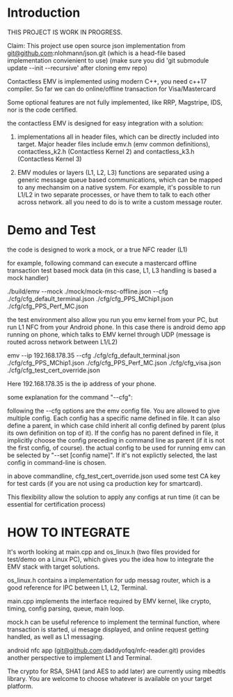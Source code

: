 # Introduction

THIS PROJECT IS WORK IN PROGRESS.

Claim: This project use open source json implementation from git@github.com:nlohmann/json.git (which is a head-file based implementation convienient to use)
(make sure you did 'git submodule update --init --recursive' after cloning emv repo)

Contactless EMV is implemented using modern C++, you need c++17 compiler. So far we can do online/offline transaction for Visa/Mastercard

Some optional features are not fully implemented, like RRP, Magstripe, IDS, nor is the code certified.

the contactless EMV is designed for easy integration with a solution:

1) implementations all in header files, which can be directly included into target. Major header files include emv.h (emv common definitions), contactless_k2.h (Contactless Kernel 2) and contactless_k3.h (Contactless Kernel 3)

2) EMV modules or layers (L1, L2, L3) functions are separated using a generic message queue based communications, which can be mapped to any mechansim on a native system. For example, it's possible to run L1/L2 in two separate processes, or have them to talk to each other across network. all you need to do is to write a custom message router.

# Demo and Test
the code is designed to work a mock, or a true NFC reader (L1)

for example, following command can execute a mastercard offline transaction test based mock data (in this case, L1, L3 handling is based a mock handler)

./build/emv --mock ./mock/mock-msc-offline.json --cfg ./cfg/cfg_default_terminal.json ./cfg/cfg_PPS_MChip1.json ./cfg/cfg_PPS_Perf_MC.json

the test environment also allow you run you emv kernel from your PC, but run L1 NFC from your Android phone. In this case there is android demo app running on phone, which talks to EMV kernel through UDP (message is routed across network between L1/L2)

emv --ip 192.168.178.35 --cfg ./cfg/cfg_default_terminal.json ./cfg/cfg_PPS_MChip1.json ./cfg/cfg_PPS_Perf_MC.json ./cfg/cfg_visa.json ./cfg/cfg_test_cert_override.json

Here 192.168.178.35 is the ip address of your phone.

some explanation for the  command "--cfg":

following the --cfg options are the emv config file. You are allowed to give multiple config. Each config has a specific name defined in file. It can also define a parent, in which case child inherit all config defined by parent (plus its own definition on top of it). If the config has no parent defined in file, it implicitly choose the config preceding in command line as parent (if it is not the first config, of course). 
the actual config to be used for running emv can be selected by "--set [config name]". If it's not explictly selected, the last config in command-line is chosen.

in above commandline, cfg_test_cert_override.json used some test CA key for test cards (if you are not using ca production key for smartcard).

This flexibility allow the solution to apply any configs at run time (it can be essential for certification process)

# HOW TO INTEGRATE
It's worth looking at main.cpp and os_linux.h (two files provided for test/demo on a Linux PC), which gives you the idea how to integrate the EMV stack with target solutions.

os_linux.h contains a implementation for udp messag router, which is a good reference for IPC between L1, L2, Terminal.

main.cpp implements the interface required by EMV kernel, like crypto, timing, config parsing, queue, main loop.

mock.h can be useful reference to implement the terminal function, where transaction is started, ui mesage displayed, and online request getting handled, as well as L1 messaging.

android nfc app (git@github.com:daddyofqq/nfc-reader.git) provides another perspective to implement L1 and Terminal.

The crypto for RSA, SHA1 (and AES to add later) are currently using mbedtls library. You are welcome to choose whatever is available on your target platform.
